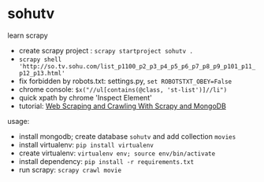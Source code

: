 # sohutv

learn scrapy

- create scrapy project : `scrapy startproject sohutv .`
- `scrapy shell 'http://so.tv.sohu.com/list_p1100_p2_p3_p4_p5_p6_p7_p8_p9_p101_p11_p12_p13.html'`
- fix forbidden by robots.txt: settings.py, `set ROBOTSTXT_OBEY=False`
- chrome console: `$x("//ul[contains(@class, 'st-list')]//li")`
- quick xpath by chrome 'Inspect Element'
- tutorial: [Web Scraping and Crawling With Scrapy and MongoDB](https://realpython.com/blog/python/web-scraping-and-crawling-with-scrapy-and-mongodb/)

usage:

- install mongodb; create database `sohutv` and add collection `movies`
- install virtualenv: `pip install virtualenv`
- create virtualenv: `virtualenv env; source env/bin/activate`
- install dependency: `pip install -r requirements.txt`
- run scrapy: `scrapy crawl movie`